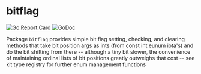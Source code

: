 # bitflag

[![Go Report Card](https://goreportcard.com/badge/goki.dev/ki/v2/bitflag)](https://goreportcard.com/report/goki.dev/ki/v2/bitflag)
[![GoDoc](https://godoc.org/goki.dev/ki/v2/bitflag?status.svg)](http://godoc.org/goki.dev/ki/v2/bitflag)

Package `bitflag` provides simple bit flag setting, checking, and clearing
methods that take bit position args as ints (from const int eunum iota's)
and do the bit shifting from there -- although a tiny bit slower, the
convenience of maintaining ordinal lists of bit positions greatly outweighs
that cost -- see kit type registry for further enum management functions
